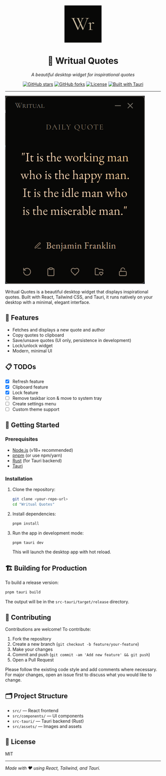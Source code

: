 <p align="center">
  <img src="src-tauri/icons/icon.png" alt="Writual Quotes Logo" width="120" />
</p>

<h1 align="center">📝 Writual Quotes</h1>

<p align="center">
  <em>A beautiful desktop widget for inspirational quotes</em>
</p>

<p align="center">
  <a href=https://github.com/AnksioXD/writual_quotes"><img src="https://img.shields.io/github/stars/your-username/writual-quotes?style=social" alt="GitHub stars"></a>
  <a href="https://github.com/AnksioXD/writual_quotes"><img src="https://img.shields.io/github/forks/your-username/writual-quotes?style=social" alt="GitHub forks"></a>
  <a href="https://github.com/AnksioXD/writual_quotes/blob/main/LICENSE"><img src="https://img.shields.io/github/license/your-username/writual-quotes?color=blue" alt="License"></a>
  <a href="https://v2.tauri.app/"><img src="https://img.shields.io/badge/Built%20with-Tauri-FFC131?logo=tauri&logoColor=black" alt="Built with Tauri"></a>
</p>

---

![App Screenshot](src/assets/writual_window.png)

Writual Quotes is a beautiful desktop widget that displays inspirational quotes. Built with React, Tailwind CSS, and Tauri, it runs natively on your desktop with a minimal, elegant interface.

## 🌟 Features
- Fetches and displays a new quote and author
- Copy quotes to clipboard
- Save/unsave quotes (UI only, persistence in development)
- Lock/unlock widget
- Modern, minimal UI

## 📋 TODOs
- [x] Refresh feature
- [x] Clipboard feature
- [x] Lock feature
- [ ] Remove taskbar icon & move to system tray
- [ ] Create settings menu
- [ ] Custom theme support

## 🚀 Getting Started

### Prerequisites
- [Node.js](https://nodejs.org/) (v18+ recommended)
- [pnpm](https://pnpm.io/) (or use npm/yarn)
- [Rust](https://www.rust-lang.org/tools/install) (for Tauri backend)
- [Tauri](https://v2.tauri.app/start/)

### Installation
1. Clone the repository:
   ```sh
   git clone <your-repo-url>
   cd "Writual Quotes"
   ```
2. Install dependencies:
   ```sh
   pnpm install
   ```
3. Run the app in development mode:
   ```sh
   pnpm tauri dev
   ```
   This will launch the desktop app with hot reload.

## 🏗️ Building for Production
To build a release version:
```sh
pnpm tauri build
```
The output will be in the `src-tauri/target/release` directory.

## 🤝 Contributing
Contributions are welcome! To contribute:
1. Fork the repository
2. Create a new branch (`git checkout -b feature/your-feature`)
3. Make your changes
4. Commit and push (`git commit -am 'Add new feature' && git push`)
5. Open a Pull Request

Please follow the existing code style and add comments where necessary. For major changes, open an issue first to discuss what you would like to change.

## 🗂️ Project Structure
- `src/` — React frontend
- `src/components/` — UI components
- `src-tauri/` — Tauri backend (Rust)
- `src/assets/` — Images and assets

## 📄 License
MIT

---

*Made with ❤️ using React, Tailwind, and Tauri.*
